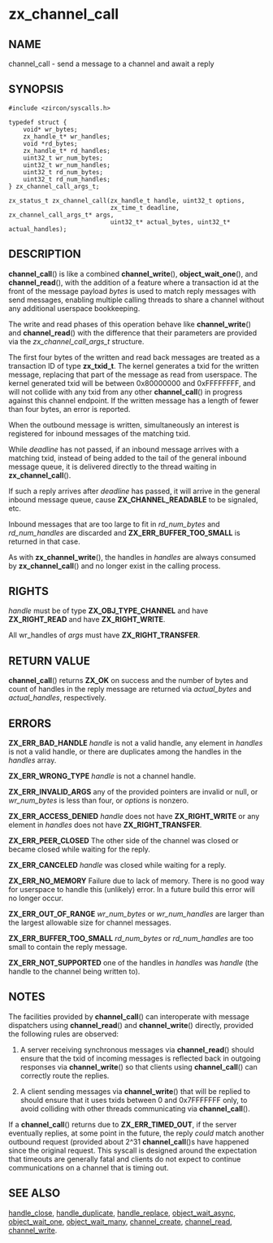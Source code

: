 # zx_channel_call

## NAME

<!-- Updated by scripts/update-docs-from-abigen, do not edit this section manually. -->

channel_call - send a message to a channel and await a reply

## SYNOPSIS

```
#include <zircon/syscalls.h>

typedef struct {
    void* wr_bytes;
    zx_handle_t* wr_handles;
    void *rd_bytes;
    zx_handle_t* rd_handles;
    uint32_t wr_num_bytes;
    uint32_t wr_num_handles;
    uint32_t rd_num_bytes;
    uint32_t rd_num_handles;
} zx_channel_call_args_t;

zx_status_t zx_channel_call(zx_handle_t handle, uint32_t options,
                            zx_time_t deadline, zx_channel_call_args_t* args,
                            uint32_t* actual_bytes, uint32_t* actual_handles);
```

## DESCRIPTION

**channel_call**() is like a combined **channel_write**(), **object_wait_one**(),
and **channel_read**(), with the addition of a feature where a transaction id at
the front of the message payload *bytes* is used to match reply messages with send
messages, enabling multiple calling threads to share a channel without any additional
userspace bookkeeping.

The write and read phases of this operation behave like **channel_write**() and
**channel_read**() with the difference that their parameters are provided via the
*zx_channel_call_args_t* structure.

The first four bytes of the written and read back messages are treated as a
transaction ID of type **zx_txid_t**.  The kernel generates a txid for the
written message, replacing that part of the message as read from userspace.
The kernel generated txid will be between 0x80000000 and 0xFFFFFFFF, and will
not collide with any txid from any other **channel_call**() in progress against
this channel endpoint.  If the written message has a length of fewer than four
bytes, an error is reported.

When the outbound message is written, simultaneously an interest is registered
for inbound messages of the matching txid.

While *deadline* has not passed, if an inbound message arrives with a matching txid,
instead of being added to the tail of the general inbound message queue, it is delivered
directly to the thread waiting in **zx_channel_call**().

If such a reply arrives after *deadline* has passed, it will arrive in the general
inbound message queue, cause **ZX_CHANNEL_READABLE** to be signaled, etc.

Inbound messages that are too large to fit in *rd_num_bytes* and *rd_num_handles*
are discarded and **ZX_ERR_BUFFER_TOO_SMALL** is returned in that case.

As with **zx_channel_write**(), the handles in *handles* are always consumed by
**zx_channel_call**() and no longer exist in the calling process.

## RIGHTS

<!-- Updated by scripts/update-docs-from-abigen, do not edit this section manually. -->

*handle* must be of type **ZX_OBJ_TYPE_CHANNEL** and have **ZX_RIGHT_READ** and have **ZX_RIGHT_WRITE**.

All wr_handles of *args* must have **ZX_RIGHT_TRANSFER**.

## RETURN VALUE

**channel_call**() returns **ZX_OK** on success and the number of bytes and
count of handles in the reply message are returned via *actual_bytes* and
*actual_handles*, respectively.

## ERRORS

**ZX_ERR_BAD_HANDLE**  *handle* is not a valid handle, any element in
*handles* is not a valid handle, or there are duplicates among the handles
in the *handles* array.

**ZX_ERR_WRONG_TYPE**  *handle* is not a channel handle.

**ZX_ERR_INVALID_ARGS**  any of the provided pointers are invalid or null,
or *wr_num_bytes* is less than four, or *options* is nonzero.

**ZX_ERR_ACCESS_DENIED**  *handle* does not have **ZX_RIGHT_WRITE** or
any element in *handles* does not have **ZX_RIGHT_TRANSFER**.

**ZX_ERR_PEER_CLOSED**  The other side of the channel was closed or became
closed while waiting for the reply.

**ZX_ERR_CANCELED**  *handle* was closed while waiting for a reply.

**ZX_ERR_NO_MEMORY**  Failure due to lack of memory.
There is no good way for userspace to handle this (unlikely) error.
In a future build this error will no longer occur.

**ZX_ERR_OUT_OF_RANGE**  *wr_num_bytes* or *wr_num_handles* are larger than the
largest allowable size for channel messages.

**ZX_ERR_BUFFER_TOO_SMALL**  *rd_num_bytes* or *rd_num_handles* are too small
to contain the reply message.

**ZX_ERR_NOT_SUPPORTED**  one of the handles in *handles* was *handle*
(the handle to the channel being written to).

## NOTES

The facilities provided by **channel_call**() can interoperate with message dispatchers
using **channel_read**() and **channel_write**() directly, provided the following rules
are observed:

1. A server receiving synchronous messages via **channel_read**() should ensure that the
txid of incoming messages is reflected back in outgoing responses via **channel_write**()
so that clients using **channel_call**() can correctly route the replies.

2. A client sending messages via **channel_write**() that will be replied to should ensure
that it uses txids between 0 and 0x7FFFFFFF only, to avoid colliding with other threads
communicating via **channel_call**().

If a **channel_call**() returns due to **ZX_ERR_TIMED_OUT**, if the server eventually replies,
at some point in the future, the reply *could* match another outbound request (provided about
2^31 **channel_call**()s have happened since the original request.  This syscall is designed
around the expectation that timeouts are generally fatal and clients do not expect to continue
communications on a channel that is timing out.

## SEE ALSO

[handle_close](handle_close.md),
[handle_duplicate](handle_duplicate.md),
[handle_replace](handle_replace.md),
[object_wait_async](object_wait_async.md),
[object_wait_one](object_wait_one.md),
[object_wait_many](object_wait_many.md),
[channel_create](channel_create.md),
[channel_read](channel_read.md),
[channel_write](channel_write.md).
